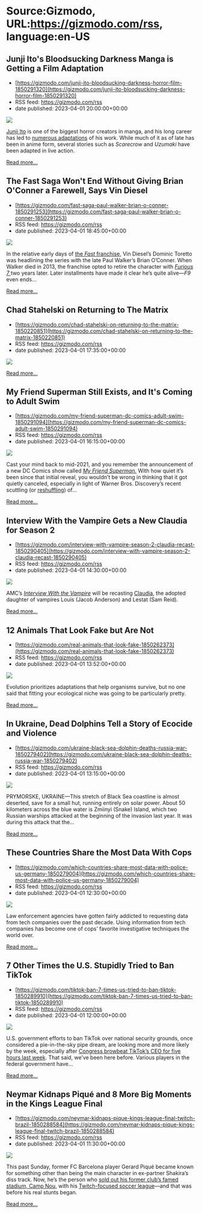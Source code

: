 # Source:Gizmodo, URL:https://gizmodo.com/rss, language:en-US

## Junji Ito's Bloodsucking Darkness Manga is Getting a Film Adaptation
 - [https://gizmodo.com/junji-ito-bloodsucking-darkness-horror-film-1850291320](https://gizmodo.com/junji-ito-bloodsucking-darkness-horror-film-1850291320)
 - RSS feed: https://gizmodo.com/rss
 - date published: 2023-04-01 20:00:00+00:00

<img class="type:primaryImage" src="https://i.kinja-img.com/gawker-media/image/upload/s--T9PW2Yql--/c_fit,fl_progressive,q_80,w_636/c0f6ea8e6e56b739140a80d7f6ac7763.png" /><p><a href="https://gizmodo.com/marvel-thunderbolts-villain-hyperion-squadron-supreme-1849806573">Junji Ito</a> is one of the biggest horror creators in manga, and his long career has led to <a href="https://gizmodo.com/hotd-house-of-the-dragon-finale-teaser-morning-spoilers-1849664483">numerous adaptations</a> of his work. While much of it as of late has been in anime form, several stories such as <em>Scarecrow </em>and <em>Uzumaki </em>have been adapted in live action.<br /></p><p><a href="https://gizmodo.com/junji-ito-bloodsucking-darkness-horror-film-1850291320">Read more...</a></p>

## The Fast Saga Won't End Without Giving Brian O'Conner a Farewell, Says Vin Diesel
 - [https://gizmodo.com/fast-saga-paul-walker-brian-o-conner-1850291253](https://gizmodo.com/fast-saga-paul-walker-brian-o-conner-1850291253)
 - RSS feed: https://gizmodo.com/rss
 - date published: 2023-04-01 18:45:00+00:00

<img class="type:primaryImage" src="https://i.kinja-img.com/gawker-media/image/upload/s--G6Mw53aF--/c_fit,fl_progressive,q_80,w_636/9748a02c1cf7dba97e78812d536c3567.jpg" /><p>In the relative early days of <a href="https://gizmodo.com/fast-furious-future-producer-interview-1848802148">the <em>Fast </em>franchise</a>, Vin Diesel’s Dominic Toretto was headlining the series with the late Paul Walker’s Brian O’Conner. When Walker died in 2013, the franchise opted to retire the character with <a href="https://gizmodo.com/all-10-fast-and-furious-films-ranked-1847097383/slides/9"><em>Furious 7 </em></a>two years later. Later installments have made it clear he’s quite alive—<em>F9 </em>even ends…</p><p><a href="https://gizmodo.com/fast-saga-paul-walker-brian-o-conner-1850291253">Read more...</a></p>

## Chad Stahelski on Returning to The Matrix
 - [https://gizmodo.com/chad-stahelski-on-returning-to-the-matrix-1850220851](https://gizmodo.com/chad-stahelski-on-returning-to-the-matrix-1850220851)
 - RSS feed: https://gizmodo.com/rss
 - date published: 2023-04-01 17:35:00+00:00

<img class="type:primaryImage" src="https://i.kinja-img.com/gawker-media/image/upload/s--68km1nlF--/c_fit,fl_progressive,q_80,w_636/354939d662265f16ae2c964b904f9af7.jpg" /><p><a href="https://gizmodo.com/chad-stahelski-on-returning-to-the-matrix-1850220851">Read more...</a></p>

## My Friend Superman Still Exists, and It's Coming to Adult Swim
 - [https://gizmodo.com/my-friend-superman-dc-comics-adult-swim-1850291094](https://gizmodo.com/my-friend-superman-dc-comics-adult-swim-1850291094)
 - RSS feed: https://gizmodo.com/rss
 - date published: 2023-04-01 16:15:00+00:00

<img class="type:primaryImage" src="https://i.kinja-img.com/gawker-media/image/upload/s--AoTO9Jv8--/c_fit,fl_progressive,q_80,w_636/3bb3a6bb3cc9aee1e2b2c96896d7c33a.jpg" /><p>Cast your mind back to mid-2021, and you remember the announcement of a new DC Comics show called <a href="https://gizmodo.com/my-adventures-with-superman-series-flying-to-hbo-max-an-1846925286"><em>My Friend Superman.</em></a><em> </em>With how quiet it’s been since that initial reveal, you wouldn’t be wrong in thinking that it got quietly canceled, especially in light of Warner Bros. Discovery’s recent scuttling (or <a href="https://gizmodo.com/batman-caped-crusader-amazon-prime-video-timm-reeves-1850209070">reshuffling</a>) of…</p><p><a href="https://gizmodo.com/my-friend-superman-dc-comics-adult-swim-1850291094">Read more...</a></p>

## Interview With the Vampire Gets a New Claudia for Season 2
 - [https://gizmodo.com/interview-with-vampire-season-2-claudia-recast-1850290405](https://gizmodo.com/interview-with-vampire-season-2-claudia-recast-1850290405)
 - RSS feed: https://gizmodo.com/rss
 - date published: 2023-04-01 14:30:00+00:00

<img class="type:primaryImage" src="https://i.kinja-img.com/gawker-media/image/upload/s--JYo3g9WH--/c_fit,fl_progressive,q_80,w_636/b4ab25650a610921aa053a114aa076cb.jpg" /><p>AMC’s <a href="https://gizmodo.com/interview-with-the-vampire-amc-the-vampire-armand-final-1849817824"><em>Interview With the Vampire</em></a><em> </em>will be recasting <a href="https://gizmodo.com/interview-with-the-vampire-ep-four-s1-recap-claudia-1849688512">Claudia</a>, the adopted daughter of vampires Louis (Jacob Anderson) and Lestat (Sam Reid).<br /></p><p><a href="https://gizmodo.com/interview-with-vampire-season-2-claudia-recast-1850290405">Read more...</a></p>

## 12 Animals That Look Fake but Are Not
 - [https://gizmodo.com/real-animals-that-look-fake-1850262373](https://gizmodo.com/real-animals-that-look-fake-1850262373)
 - RSS feed: https://gizmodo.com/rss
 - date published: 2023-04-01 13:52:00+00:00

<img class="type:primaryImage" src="https://i.kinja-img.com/gawker-media/image/upload/s--UlF3geMD--/c_fit,fl_progressive,q_80,w_636/af563dae103cc4da7ee218c93fa9cdc0.jpg" /><p>Evolution prioritizes adaptations that help organisms survive, but no one said that fitting your ecological niche was going to be particularly pretty.</p><p><a href="https://gizmodo.com/real-animals-that-look-fake-1850262373">Read more...</a></p>

## In Ukraine, Dead Dolphins Tell a Story of Ecocide and Violence
 - [https://gizmodo.com/ukraine-black-sea-dolphin-deaths-russia-war-1850279402](https://gizmodo.com/ukraine-black-sea-dolphin-deaths-russia-war-1850279402)
 - RSS feed: https://gizmodo.com/rss
 - date published: 2023-04-01 13:15:00+00:00

<img class="type:primaryImage" src="https://i.kinja-img.com/gawker-media/image/upload/s--7Tl6nQiL--/c_fit,fl_progressive,q_80,w_636/6a2becd08bdf803caad3994a760320f1.jpg" /><p>PRYMORSKE, UKRAINE—This stretch of Black Sea coastline is almost deserted, save for a small hut, running entirely on solar power. About 50 kilometers across the blue water is Zmiinyi (Snake) Island, which two Russian warships attacked at the beginning of the invasion last year. It was during this attack that the…</p><p><a href="https://gizmodo.com/ukraine-black-sea-dolphin-deaths-russia-war-1850279402">Read more...</a></p>

## These Countries Share the Most Data With Cops
 - [https://gizmodo.com/which-countries-share-most-data-with-police-us-germany-1850279004](https://gizmodo.com/which-countries-share-most-data-with-police-us-germany-1850279004)
 - RSS feed: https://gizmodo.com/rss
 - date published: 2023-04-01 12:30:00+00:00

<img class="type:primaryImage" src="https://i.kinja-img.com/gawker-media/image/upload/s--MEXhGSCP--/c_fit,fl_progressive,q_80,w_636/9000babc78e87ba97cae249142154eb1.jpg" /><p>Law enforcement agencies have gotten fairly addicted to requesting data from tech companies over the past decade. Using information from tech companies has become one of cops’ favorite investigative techniques the world over.</p><p><a href="https://gizmodo.com/which-countries-share-most-data-with-police-us-germany-1850279004">Read more...</a></p>

## 7 Other Times the U.S. Stupidly Tried to Ban TikTok
 - [https://gizmodo.com/tiktok-ban-7-times-us-tried-to-ban-tiktok-1850289910](https://gizmodo.com/tiktok-ban-7-times-us-tried-to-ban-tiktok-1850289910)
 - RSS feed: https://gizmodo.com/rss
 - date published: 2023-04-01 12:00:00+00:00

<img class="type:primaryImage" src="https://i.kinja-img.com/gawker-media/image/upload/s--vWAfvW3s--/c_fit,fl_progressive,q_80,w_636/77adc0a81194894ca3900362ff7da3a3.jpg" /><p>U.S. government efforts to ban TikTok over national security grounds, once considered a pie-in-the-sky pipe dream, are looking more and more likely by the week, especially after <a href="https://gizmodo.com/tiktok-congress-ceo-shou-zi-chew-testifies-ban-1850256293">Congress browbeat TikTok’s CEO for five hours last week</a>. That said, we’ve been here before. Various players in the federal government have…</p><p><a href="https://gizmodo.com/tiktok-ban-7-times-us-tried-to-ban-tiktok-1850289910">Read more...</a></p>

## Neymar Kidnaps Piqué and 8 More Big Moments in the Kings League Final
 - [https://gizmodo.com/neymar-kidnaps-pique-kings-league-final-twitch-brazil-1850288584](https://gizmodo.com/neymar-kidnaps-pique-kings-league-final-twitch-brazil-1850288584)
 - RSS feed: https://gizmodo.com/rss
 - date published: 2023-04-01 11:30:00+00:00

<img class="type:primaryImage" src="https://i.kinja-img.com/gawker-media/image/upload/s--52eL56IZ--/c_fit,fl_progressive,q_80,w_636/f0bd7105c8ed3e76f8451c1fc3e53119.png" /><p>This past Sunday, former FC Barcelona player Gerard Piqué became known for something other than being the main character in ex-partner Shakira’s diss track. Now, he’s the person who <a href="https://gizmodo.com/pique-kings-league-camp-nou-final-contreras-el-barrio-1850267466">sold out his former club’s famed stadium, Camp Nou,</a> with his <a href="https://gizmodo.com/gerard-pique-kings-league-banner-javier-tebas-camp-nou-1850215787">Twitch-focused soccer league</a>—and that was before his real stunts began.</p><p><a href="https://gizmodo.com/neymar-kidnaps-pique-kings-league-final-twitch-brazil-1850288584">Read more...</a></p>

